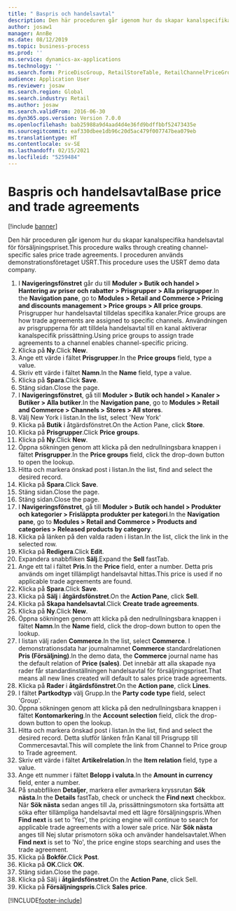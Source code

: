 ```yaml
---
title: " Baspris och handelsavtal"
description: Den här proceduren går igenom hur du skapar kanalspecifika handelsavtal för försäljningspriset.
author: josaw1
manager: AnnBe
ms.date: 08/12/2019
ms.topic: business-process
ms.prod: ''
ms.service: dynamics-ax-applications
ms.technology: ''
ms.search.form: PriceDiscGroup, RetailStoreTable, RetailChannelPriceGroup, EcoResProductDetailsExtended, PriceDiscAdmTable, PriceDiscAdm
audience: Application User
ms.reviewer: josaw
ms.search.region: Global
ms.search.industry: Retail
ms.author: josaw
ms.search.validFrom: 2016-06-30
ms.dyn365.ops.version: Version 7.0.0
ms.openlocfilehash: bab25988a9d4aad4d4e36fd9bdffbbf52473435e
ms.sourcegitcommit: eaf330dbee1db96c20d5ac479f007747bea079eb
ms.translationtype: HT
ms.contentlocale: sv-SE
ms.lasthandoff: 02/15/2021
ms.locfileid: "5259484"
---
```

# <a name="base-price-and-trade-agreements"></a><span data-ttu-id="b7cbf-103"> Baspris och handelsavtal</span><span class="sxs-lookup"><span data-stu-id="b7cbf-103">Base price and trade agreements</span></span>

[!include [banner](../includes/banner.md)]

<span data-ttu-id="b7cbf-104">Den här proceduren går igenom hur du skapar kanalspecifika handelsavtal för försäljningspriset.</span><span class="sxs-lookup"><span data-stu-id="b7cbf-104">This procedure walks through creating channel-specific sales price trade agreements.</span></span> <span data-ttu-id="b7cbf-105">I proceduren används demonstrationsföretaget USRT.</span><span class="sxs-lookup"><span data-stu-id="b7cbf-105">This procedure uses the USRT demo data company.</span></span>

1. <span data-ttu-id="b7cbf-106">I **Navigeringsfönstret** går du till **Moduler > Butik och handel > Hantering av priser och rabatter > Prisgrupper > Alla prisgrupper**.</span><span class="sxs-lookup"><span data-stu-id="b7cbf-106">In the **Navigation pane**, go to **Modules > Retail and Commerce > Pricing and discounts management > Price groups > All price groups**.</span></span> <span data-ttu-id="b7cbf-107">Prisgrupper hur handelsavtal tilldelas specifika kanaler.</span><span class="sxs-lookup"><span data-stu-id="b7cbf-107">Price groups are how trade agreements are assigned to specific channels.</span></span> <span data-ttu-id="b7cbf-108">Användningen av prisgrupperna för att tilldela handelsavtal till en kanal aktiverar kanalspecifik prissättning.</span><span class="sxs-lookup"><span data-stu-id="b7cbf-108">Using price groups to assign trade agreements to a channel enables channel-specific pricing.</span></span>  
2. <span data-ttu-id="b7cbf-109">Klicka på **Ny**.</span><span class="sxs-lookup"><span data-stu-id="b7cbf-109">Click **New**.</span></span>
3. <span data-ttu-id="b7cbf-110">Ange ett värde i fältet **Prisgrupper**.</span><span class="sxs-lookup"><span data-stu-id="b7cbf-110">In the **Price groups** field, type a value.</span></span>
4. <span data-ttu-id="b7cbf-111">Skriv ett värde i fältet **Namn**.</span><span class="sxs-lookup"><span data-stu-id="b7cbf-111">In the **Name** field, type a value.</span></span>
5. <span data-ttu-id="b7cbf-112">Klicka på **Spara**.</span><span class="sxs-lookup"><span data-stu-id="b7cbf-112">Click **Save**.</span></span>
6. <span data-ttu-id="b7cbf-113">Stäng sidan.</span><span class="sxs-lookup"><span data-stu-id="b7cbf-113">Close the page.</span></span>
7. <span data-ttu-id="b7cbf-114">I **Navigeringsfönstret**, gå till **Moduler > Butik och handel > Kanaler > Butiker > Alla butiker**.</span><span class="sxs-lookup"><span data-stu-id="b7cbf-114">In the **Navigation pane**, go to **Modules > Retail and Commerce > Channels > Stores > All stores**.</span></span>
8. <span data-ttu-id="b7cbf-115">Välj New York i listan.</span><span class="sxs-lookup"><span data-stu-id="b7cbf-115">In the list, select 'New York'</span></span>
9. <span data-ttu-id="b7cbf-116">Klicka på **Butik** i åtgärdsfönstret.</span><span class="sxs-lookup"><span data-stu-id="b7cbf-116">On the Action Pane, click **Store**.</span></span>
10. <span data-ttu-id="b7cbf-117">Klicka på **Prisgrupper**.</span><span class="sxs-lookup"><span data-stu-id="b7cbf-117">Click **Price groups**.</span></span>
11. <span data-ttu-id="b7cbf-118">Klicka på **Ny**.</span><span class="sxs-lookup"><span data-stu-id="b7cbf-118">Click **New**.</span></span>
12. <span data-ttu-id="b7cbf-119">Öppna sökningen genom att klicka på den nedrullningsbara knappen i fältet **Prisgrupper**.</span><span class="sxs-lookup"><span data-stu-id="b7cbf-119">In the **Price groups** field, click the drop-down button to open the lookup.</span></span>
13. <span data-ttu-id="b7cbf-120">Hitta och markera önskad post i listan.</span><span class="sxs-lookup"><span data-stu-id="b7cbf-120">In the list, find and select the desired record.</span></span>
14. <span data-ttu-id="b7cbf-121">Klicka på **Spara**.</span><span class="sxs-lookup"><span data-stu-id="b7cbf-121">Click **Save**.</span></span>
15. <span data-ttu-id="b7cbf-122">Stäng sidan.</span><span class="sxs-lookup"><span data-stu-id="b7cbf-122">Close the page.</span></span>
16. <span data-ttu-id="b7cbf-123">Stäng sidan.</span><span class="sxs-lookup"><span data-stu-id="b7cbf-123">Close the page.</span></span>
17. <span data-ttu-id="b7cbf-124">I **Navigeringsfönstret**, gå till **Moduler > Butik och handel > Produkter och kategorier > Frisläppta produkter per kategori**.</span><span class="sxs-lookup"><span data-stu-id="b7cbf-124">In the **Navigation pane**, go to **Modules > Retail and Commerce > Products and categories > Released products by category**.</span></span>
18. <span data-ttu-id="b7cbf-125">Klicka på länken på den valda raden i listan.</span><span class="sxs-lookup"><span data-stu-id="b7cbf-125">In the list, click the link in the selected row.</span></span>
19. <span data-ttu-id="b7cbf-126">Klicka på **Redigera**.</span><span class="sxs-lookup"><span data-stu-id="b7cbf-126">Click **Edit**.</span></span>
20. <span data-ttu-id="b7cbf-127">Expandera snabbfliken **Sälj**.</span><span class="sxs-lookup"><span data-stu-id="b7cbf-127">Expand the **Sell** fastTab.</span></span>
21. <span data-ttu-id="b7cbf-128">Ange ett tal i fältet **Pris**.</span><span class="sxs-lookup"><span data-stu-id="b7cbf-128">In the **Price** field, enter a number.</span></span> <span data-ttu-id="b7cbf-129">Detta pris används om inget tillämpligt handelsavtal hittas.</span><span class="sxs-lookup"><span data-stu-id="b7cbf-129">This price is used if no applicable trade agreements are found.</span></span>  
22. <span data-ttu-id="b7cbf-130">Klicka på **Spara**.</span><span class="sxs-lookup"><span data-stu-id="b7cbf-130">Click **Save**.</span></span>
23. <span data-ttu-id="b7cbf-131">Klicka på **Sälj** i **åtgärdsfönstret**.</span><span class="sxs-lookup"><span data-stu-id="b7cbf-131">On the **Action Pane**, click **Sell**.</span></span>
24. <span data-ttu-id="b7cbf-132">Klicka på **Skapa handelsavtal**.</span><span class="sxs-lookup"><span data-stu-id="b7cbf-132">Click **Create trade agreements**.</span></span>
25. <span data-ttu-id="b7cbf-133">Klicka på **Ny**.</span><span class="sxs-lookup"><span data-stu-id="b7cbf-133">Click **New**.</span></span>
26. <span data-ttu-id="b7cbf-134">Öppna sökningen genom att klicka på den nedrullningsbara knappen i fältet **Namn**.</span><span class="sxs-lookup"><span data-stu-id="b7cbf-134">In the **Name** field, click the drop-down button to open the lookup.</span></span>
27. <span data-ttu-id="b7cbf-135">I listan välj raden **Commerce**.</span><span class="sxs-lookup"><span data-stu-id="b7cbf-135">In the list, select **Commerce**.</span></span> <span data-ttu-id="b7cbf-136">I demonstrationsdata har journalnamnet **Commerce** standardrelationen **Pris (Försäljning)**.</span><span class="sxs-lookup"><span data-stu-id="b7cbf-136">In the demo data, the **Commerce** journal name has the default relation of **Price (sales)**.</span></span> <span data-ttu-id="b7cbf-137">Det innebär att alla skapade nya rader får standardinställningen handelsavtal för försäljningspriset.</span><span class="sxs-lookup"><span data-stu-id="b7cbf-137">That means all new lines created will default to sales price trade agreements.</span></span>  
28. <span data-ttu-id="b7cbf-138">Klicka på **Rader** i **åtgärdsfönstret**.</span><span class="sxs-lookup"><span data-stu-id="b7cbf-138">On the **Action pane**, click **Lines**.</span></span>
29. <span data-ttu-id="b7cbf-139">I fältet **Partkodtyp** välj Grupp.</span><span class="sxs-lookup"><span data-stu-id="b7cbf-139">In the **Party code type** field, select 'Group'.</span></span>
30. <span data-ttu-id="b7cbf-140">Öppna sökningen genom att klicka på den nedrullningsbara knappen i fältet **Kontomarkering**.</span><span class="sxs-lookup"><span data-stu-id="b7cbf-140">In the **Account selection** field, click the drop-down button to open the lookup.</span></span>
31. <span data-ttu-id="b7cbf-141">Hitta och markera önskad post i listan.</span><span class="sxs-lookup"><span data-stu-id="b7cbf-141">In the list, find and select the desired record.</span></span> <span data-ttu-id="b7cbf-142">Detta slutför länken från Kanal till Prisgrupp till Commercesavtal.</span><span class="sxs-lookup"><span data-stu-id="b7cbf-142">This will complete the link from Channel to Price group to Trade agreement.</span></span>  
32. <span data-ttu-id="b7cbf-143">Skriv ett värde i fältet **Artikelrelation**.</span><span class="sxs-lookup"><span data-stu-id="b7cbf-143">In the **Item relation** field, type a value.</span></span>
33. <span data-ttu-id="b7cbf-144">Ange ett nummer i fältet **Belopp i valuta**.</span><span class="sxs-lookup"><span data-stu-id="b7cbf-144">In the **Amount in currency** field, enter a number.</span></span>
34. <span data-ttu-id="b7cbf-145">På snabbfliken **Detaljer**, markera eller avmarkera kryssrutan **Sök nästa**.</span><span class="sxs-lookup"><span data-stu-id="b7cbf-145">In the **Details** fastTab, check or uncheck the **Find next** checkbox.</span></span> <span data-ttu-id="b7cbf-146">När **Sök nästa** sedan anges till Ja, prissättningsmotorn ska fortsätta att söka efter tillämpliga handelsavtal med ett lägre försäljningspris.</span><span class="sxs-lookup"><span data-stu-id="b7cbf-146">When **Find next** is set to 'Yes', the pricing engine will continue to search for applicable trade agreements with a lower sale price.</span></span> <span data-ttu-id="b7cbf-147">När **Sök nästa** anges till Nej slutar prismotorn söka och använder handelsavtalet.</span><span class="sxs-lookup"><span data-stu-id="b7cbf-147">When **Find next** is set to 'No', the price engine stops searching and uses the trade agreement.</span></span>  
35. <span data-ttu-id="b7cbf-148">Klicka på **Bokför**.</span><span class="sxs-lookup"><span data-stu-id="b7cbf-148">Click **Post**.</span></span>
36. <span data-ttu-id="b7cbf-149">Klicka på **OK**.</span><span class="sxs-lookup"><span data-stu-id="b7cbf-149">Click **OK**.</span></span>
37. <span data-ttu-id="b7cbf-150">Stäng sidan.</span><span class="sxs-lookup"><span data-stu-id="b7cbf-150">Close the page.</span></span>
38. <span data-ttu-id="b7cbf-151">Klicka på Sälj i **åtgärdsfönstret**.</span><span class="sxs-lookup"><span data-stu-id="b7cbf-151">On the **Action Pane**, click Sell.</span></span>
39. <span data-ttu-id="b7cbf-152">Klicka på **Försäljningspris**.</span><span class="sxs-lookup"><span data-stu-id="b7cbf-152">Click **Sales price**.</span></span>



[!INCLUDE[footer-include](../../includes/footer-banner.md)]
